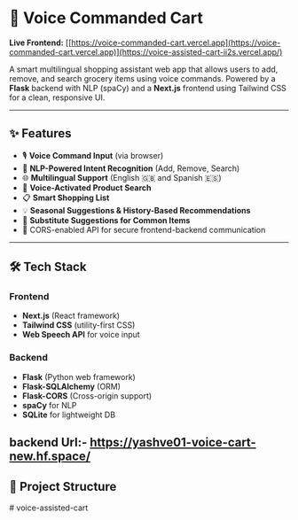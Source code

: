 # 🛒 Voice Commanded Cart

**Live Frontend:** [[https://voice-commanded-cart.vercel.app](https://voice-commanded-cart.vercel.app)](https://voice-assisted-cart-ii2s.vercel.app/)

A smart multilingual shopping assistant web app that allows users to add, remove, and search grocery items using voice commands. Powered by a **Flask** backend with NLP (spaCy) and a **Next.js** frontend using Tailwind CSS for a clean, responsive UI.

---

## ✨ Features

- 🎙️ **Voice Command Input** (via browser)
- 🧠 **NLP-Powered Intent Recognition** (Add, Remove, Search)
- 🌐 **Multilingual Support** (English 🇬🇧 and Spanish 🇪🇸)
- 🔎 **Voice-Activated Product Search**
- 📋 **Smart Shopping List**
- 💡 **Seasonal Suggestions & History-Based Recommendations**
- 🔄 **Substitute Suggestions for Common Items**
- 🔐 CORS-enabled API for secure frontend-backend communication

---

## 🛠 Tech Stack

### Frontend
- **Next.js** (React framework)
- **Tailwind CSS** (utility-first CSS)
- **Web Speech API** for voice input

### Backend
- **Flask** (Python web framework)
- **Flask-SQLAlchemy** (ORM)
- **Flask-CORS** (Cross-origin support)
- **spaCy** for NLP
- **SQLite** for lightweight DB

backend Url:- https://yashve01-voice-cart-new.hf.space/
---

## 🧩 Project Structure

#   v o i c e - a s s i s t e d - c a r t 
 
 
